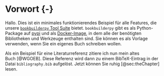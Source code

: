 # Vorwort {-}

Hallo.
Dies ist ein minimales funktionierendes Beispiel für alle Features, die unsere [`bookbuilderpy` Tool Suite](https://thomasweise.github.io/bookbuilderpy) bietet.
`bookbuilderpy` gibt es als Python-Package auf [pypi](https://pypi.org/project/bookbuilderpy/) und als [Docker-Image](https://hub.docker.com/_/thomasweise/docker-bookbuilderpy), in dem alle der benötigten Bibliotheken und Werkzeuge enthalten sind.
Sie können es als Vorlage verwenden, wenn Sie ein eigenes Buch schreiben wollen.

Als ein Beispiel für eine Literaturreferenz zitiere ich nun mein altes Buch&nbsp;[@WGOEB].
Diese Referenz wird dann zu einem BibTeX-Eintrag in der Datai `bibliography.bib` aufgelöst.
Jetzt können Sie ruhig [@sec:theChapter] lesen.
